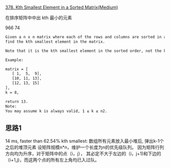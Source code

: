 [378. Kth Smallest Element in a Sorted Matrix(Medium)](https://leetcode.com/problems/kth-smallest-element-in-a-sorted-matrix/)

在排序矩阵中中出 kth 最小的元素

966 74

```html
Given a n x n matrix where each of the rows and columns are sorted in ascending order,
find the kth smallest element in the matrix.

Note that it is the kth smallest element in the sorted order, not the kth distinct element.

Example:

matrix = [
   [ 1,  5,  9],
   [10, 11, 13],
   [12, 13, 15]
],
k = 8,

return 13.
Note:
You may assume k is always valid, 1 ≤ k ≤ n2.
```

## 思路1

14 ms, faster than 62.54% kth smallest: 数组所有元素放入最小堆后, 弹出k-1个之后的堆顶元素 设矩阵规模n*n，维护一个长度为n的优先级队列。 因为矩阵行列方向均为升序，对于矩阵中的点（i，j），
其必定不大于左边的（i，j+1)和下边的（i+1,j)，而这两个点的所有左上角均已入过队。
